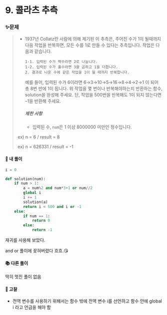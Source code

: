# 9. 콜라츠 추측

### ✨문제

> - 1937년 Collatz란 사람에 의해 제기된 이 추측은, 주어진 수가 1이 될때까지 다음 작업을 반복하면, 모든 수를 1로 만들 수 있다는 추측입니다. 작업은 다음과 같습니다.
>
>   ```
>   1-1. 입력된 수가 짝수라면 2로 나눕니다. 
>   1-2. 입력된 수가 홀수라면 3을 곱하고 1을 더합니다.
>   2. 결과로 나온 수에 같은 작업을 1이 될 때까지 반복합니다.
>   ```
>
>   예를 들어, 입력된 수가 6이라면 6→3→10→5→16→8→4→2→1 이 되어 총 8번 만에 1이 됩니다. 위 작업을 몇 번이나 반복해야하는지 반환하는 함수, solution을 완성해 주세요. 단, 작업을 500번을 반복해도 1이 되지 않는다면 –1을 반환해 주세요.
>
>   ##### 제한 사항
>
>   - 입력된 수, `num`은 1 이상 8000000 미만인 정수입니다.
>
> ex) n = 6 / result = 8
>
> ex) n = 626331 / result = -1



#### 🎈 내 풀이

```python
i = 0

def solution(num):
    if num > 1:
        a = num%2 and num*3+1 or num//2
        global i
        i += 1
        solution(a)
        return i < 500 and i or -1
    else:
        if num == 1:
            return 0
        else:
            return -1
```

 재귀를 사용해 보았다.

and or 풀이에 꽂혀버렸다 흐흐.😘



#### **📚 다른 풀이** 

딱히 멋진 풀이 없음



#### **🧨 고찰**

-  전역 변수를 사용하기 위해서는 함수 밖에 전역 변수 i를 선언하고  함수 안에 global i 라고 언급을 해야 함